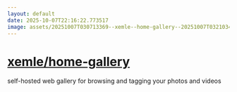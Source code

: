 ```yaml
---
layout: default
date: 2025-10-07T22:16:22.773517
image: assets/20251007T030713369--xemle--home-gallery--20251007T032103497--cropped.png
---
```


# [xemle/home-gallery](https://github.com/xemle/home-gallery)

self-hosted web gallery for browsing and tagging your photos and videos
